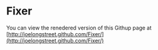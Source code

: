# Fixer

You can view the renedered version of this Githup page at [http://joelongstreet.github.com/Fixer/](http://joelongstreet.github.com/Fixer/)